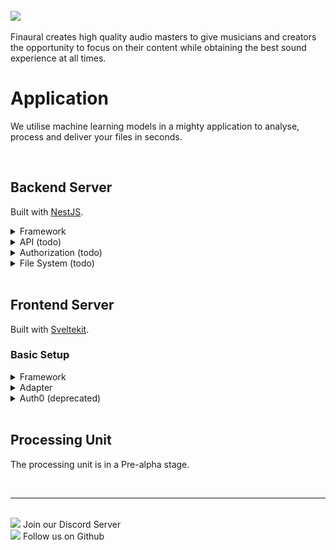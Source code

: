 <br/>
<a href="https://finaural.com" target="_blank"><img src="https://finaural.com/img/finaural.png"/></a>
<br/><br/>
Finaural creates high quality audio masters to give musicians and creators the opportunity to focus on their content while obtaining the best sound experience at all times.

<br/>

# Application

We utilise machine learning models in a mighty application to analyse, process and deliver your files in seconds.

<br/>

## Backend Server
Built with <a href="https://docs.nestjs.com" target="_blank">NestJS</a>.

<details>
<summary>Framework</summary>

#### Install NestJS

```
npm i -g @nestjs/cli
nest new backend
cd backend
npm install
npm run start
```

<details>
<summary>Installed Add-ons</summary>

#### Hot Reload
<a href="https://docs.nestjs.com/recipes/hot-reload" target="_blank">Recipes: Hot Reload</a>
<br/>
Dependencies:
<br/>
```
npm i --save-dev webpack-node-externals run-script-webpack-plugin webpack
```
</details>

</details>

<details>
<summary>API (todo)</summary>

#### Dependencies for GraphQL & Apollo
```
npm i @nestjs/graphql @nestjs/apollo graphql apollo-server-express
```
</details>

<details>
<summary>Authorization (todo)</summary>

#### Implement Web3 Authorization
```

```
</details>

<details>
<summary>File System (todo)</summary>

#### Implement File System access
```

```
</details>
<br/>

## Frontend Server
Built with <a href="https://kit.svelte.dev" target="_blank">Sveltekit</a>.

### Basic Setup

<details>
<summary>Framework</summary>

#### Install Sveltekit & TailwindCSS

```
cd / && npm init svelte@next frontend -y
cd frontend
npm install
npm install -D tailwindcss postcss autoprefixer
npx tailwindcss init tailwind.config.cjs -p
mv postcss.config.js postcss.config.cjs
```

```
nano ./tailwind.config.cjs
module.exports = {
  content: ['./src/**/*.{html,js,svelte,ts}'],
  theme: {
    extend: {}
  },
  plugins: []
};
```

```
nano ./src/app.css
@tailwind base;
@tailwind components;
@tailwind utilities;
```

```
nano ./src/routes/__layout.svelte
<script>
  import "../app.css";
</script>
<slot />
```
</details>

<details>
<summary>Adapter</summary>

#### Deploy Svelte via Node
```
npm i @sveltejs/adapter-node@next
```
```
// svelte.config.js
-import adapter from '@sveltejs/adapter-auto';
+import adapter from '@sveltejs/adapter-node';
```
```
// package.json
-"@sveltejs/adapter-auto": "next",
+"@sveltejs/adapter-node": "next",
```
</details>

<details>
<summary>Auth0 (deprecated)</summary>

### Add Auth0 & initialize stores 
```
npm install @auth0/auth0-spa-js
```
```
nano ./src/store.js
import { writable, derived } from "svelte/store";
export const isAuthenticated = writable(false);
export const user = writable({});
export const popupOpen = writable(false);
export const error = writable();
export const tasks = writable([]);
export const user_tasks = derived([tasks, user], ([$tasks, $user]) => {
  let logged_in_user_tasks = [];
  if ($user && $user.email) {
    logged_in_user_tasks = $tasks.filter((task) => task.user === $user.email);
  }
  return logged_in_user_tasks;
});
```
```
nano ./auth_config.js
const config = {
  domain: "YOUR_AUTH0_DOMAIN",
  clientId: "YOUR_APP_CLIENT_ID"
};
export default config;
```
```
nano ./src/authService.js
import createAuth0Client from "@auth0/auth0-spa-js";
import { user, isAuthenticated, popupOpen } from "./store";
import config from "../auth_config";
async function createClient() {
  let auth0Client = await createAuth0Client({
    domain: config.domain,
    client_id: config.clientId
  });
  return auth0Client;
}
async function loginWithPopup(client, options) {
  popupOpen.set(true);
  try {
    await client.loginWithPopup(options);
    user.set(await client.getUser());
    isAuthenticated.set(true);
  } catch (e) {
    // eslint-disable-next-line
    console.error(e);
  } finally {
    popupOpen.set(false);
  }
}
function logout(client) {
  return client.logout();
}
const auth = {
  createClient,
  loginWithPopup,
  logout
};
export default auth;
```
</details>

<br/>

## Processing Unit

The processing unit is in a Pre-alpha stage.



<br/>

___

<br/>
<a href="github_url" target="_blank"><img src="github_image"/></a> Join our Discord Server
<br>
<a href="discord_url" target="_blank"><img src="discord_image"/></a> Follow us on Github